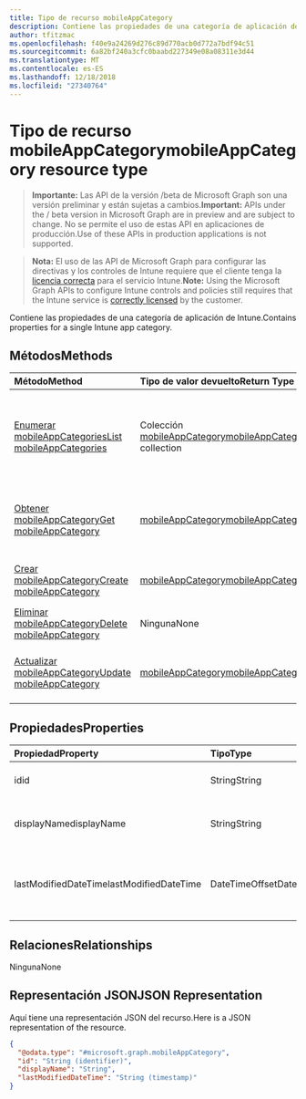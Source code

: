 ```yaml
---
title: Tipo de recurso mobileAppCategory
description: Contiene las propiedades de una categoría de aplicación de Intune.
author: tfitzmac
ms.openlocfilehash: f40e9a24269d276c89d770acb0d772a7bdf94c51
ms.sourcegitcommit: 6a82bf240a3cfc0baabd227349e08a08311e3d44
ms.translationtype: MT
ms.contentlocale: es-ES
ms.lasthandoff: 12/18/2018
ms.locfileid: "27340764"
---
```

# <a name="mobileappcategory-resource-type"></a><span data-ttu-id="d0271-103">Tipo de recurso mobileAppCategory</span><span class="sxs-lookup"><span data-stu-id="d0271-103">mobileAppCategory resource type</span></span>

> <span data-ttu-id="d0271-104">**Importante:** Las API de la versión /beta de Microsoft Graph son una versión preliminar y están sujetas a cambios.</span><span class="sxs-lookup"><span data-stu-id="d0271-104">**Important:** APIs under the / beta version in Microsoft Graph are in preview and are subject to change.</span></span> <span data-ttu-id="d0271-105">No se permite el uso de estas API en aplicaciones de producción.</span><span class="sxs-lookup"><span data-stu-id="d0271-105">Use of these APIs in production applications is not supported.</span></span>

> <span data-ttu-id="d0271-106">**Nota:** El uso de las API de Microsoft Graph para configurar las directivas y los controles de Intune requiere que el cliente tenga la [licencia correcta](https://go.microsoft.com/fwlink/?linkid=839381) para el servicio Intune.</span><span class="sxs-lookup"><span data-stu-id="d0271-106">**Note:** Using the Microsoft Graph APIs to configure Intune controls and policies still requires that the Intune service is [correctly licensed](https://go.microsoft.com/fwlink/?linkid=839381) by the customer.</span></span>

<span data-ttu-id="d0271-107">Contiene las propiedades de una categoría de aplicación de Intune.</span><span class="sxs-lookup"><span data-stu-id="d0271-107">Contains properties for a single Intune app category.</span></span>
## <a name="methods"></a><span data-ttu-id="d0271-108">Métodos</span><span class="sxs-lookup"><span data-stu-id="d0271-108">Methods</span></span>
|<span data-ttu-id="d0271-109">Método</span><span class="sxs-lookup"><span data-stu-id="d0271-109">Method</span></span>|<span data-ttu-id="d0271-110">Tipo de valor devuelto</span><span class="sxs-lookup"><span data-stu-id="d0271-110">Return Type</span></span>|<span data-ttu-id="d0271-111">Descripción</span><span class="sxs-lookup"><span data-stu-id="d0271-111">Description</span></span>|
|:---|:---|:---|
|[<span data-ttu-id="d0271-112">Enumerar mobileAppCategories</span><span class="sxs-lookup"><span data-stu-id="d0271-112">List mobileAppCategories</span></span>](../api/intune-apps-mobileappcategory-list.md)|<span data-ttu-id="d0271-113">Colección [mobileAppCategory](../resources/intune-apps-mobileappcategory.md)</span><span class="sxs-lookup"><span data-stu-id="d0271-113">[mobileAppCategory](../resources/intune-apps-mobileappcategory.md) collection</span></span>|<span data-ttu-id="d0271-114">Enumere las propiedades y las relaciones de los objetos [mobileAppCategory](../resources/intune-apps-mobileappcategory.md).</span><span class="sxs-lookup"><span data-stu-id="d0271-114">List properties and relationships of the [mobileAppCategory](../resources/intune-apps-mobileappcategory.md) objects.</span></span>|
|[<span data-ttu-id="d0271-115">Obtener mobileAppCategory</span><span class="sxs-lookup"><span data-stu-id="d0271-115">Get mobileAppCategory</span></span>](../api/intune-apps-mobileappcategory-get.md)|[<span data-ttu-id="d0271-116">mobileAppCategory</span><span class="sxs-lookup"><span data-stu-id="d0271-116">mobileAppCategory</span></span>](../resources/intune-apps-mobileappcategory.md)|<span data-ttu-id="d0271-117">Lea las propiedades y las relaciones del objeto [mobileAppCategory](../resources/intune-apps-mobileappcategory.md).</span><span class="sxs-lookup"><span data-stu-id="d0271-117">Read properties and relationships of the [mobileAppCategory](../resources/intune-apps-mobileappcategory.md) object.</span></span>|
|[<span data-ttu-id="d0271-118">Crear mobileAppCategory</span><span class="sxs-lookup"><span data-stu-id="d0271-118">Create mobileAppCategory</span></span>](../api/intune-apps-mobileappcategory-create.md)|[<span data-ttu-id="d0271-119">mobileAppCategory</span><span class="sxs-lookup"><span data-stu-id="d0271-119">mobileAppCategory</span></span>](../resources/intune-apps-mobileappcategory.md)|<span data-ttu-id="d0271-120">Cree un objeto [mobileAppCategory](../resources/intune-apps-mobileappcategory.md).</span><span class="sxs-lookup"><span data-stu-id="d0271-120">Create a new [mobileAppCategory](../resources/intune-apps-mobileappcategory.md) object.</span></span>|
|[<span data-ttu-id="d0271-121">Eliminar mobileAppCategory</span><span class="sxs-lookup"><span data-stu-id="d0271-121">Delete mobileAppCategory</span></span>](../api/intune-apps-mobileappcategory-delete.md)|<span data-ttu-id="d0271-122">Ninguna</span><span class="sxs-lookup"><span data-stu-id="d0271-122">None</span></span>|<span data-ttu-id="d0271-123">Elimina un [mobileAppCategory](../resources/intune-apps-mobileappcategory.md)</span><span class="sxs-lookup"><span data-stu-id="d0271-123">Deletes a [mobileAppCategory](../resources/intune-apps-mobileappcategory.md).</span></span>|
|[<span data-ttu-id="d0271-124">Actualizar mobileAppCategory</span><span class="sxs-lookup"><span data-stu-id="d0271-124">Update mobileAppCategory</span></span>](../api/intune-apps-mobileappcategory-update.md)|[<span data-ttu-id="d0271-125">mobileAppCategory</span><span class="sxs-lookup"><span data-stu-id="d0271-125">mobileAppCategory</span></span>](../resources/intune-apps-mobileappcategory.md)|<span data-ttu-id="d0271-126">Actualice las propiedades de un objeto [mobileAppCategory](../resources/intune-apps-mobileappcategory.md).</span><span class="sxs-lookup"><span data-stu-id="d0271-126">Update the properties of a [mobileAppCategory](../resources/intune-apps-mobileappcategory.md) object.</span></span>|

## <a name="properties"></a><span data-ttu-id="d0271-127">Propiedades</span><span class="sxs-lookup"><span data-stu-id="d0271-127">Properties</span></span>
|<span data-ttu-id="d0271-128">Propiedad</span><span class="sxs-lookup"><span data-stu-id="d0271-128">Property</span></span>|<span data-ttu-id="d0271-129">Tipo</span><span class="sxs-lookup"><span data-stu-id="d0271-129">Type</span></span>|<span data-ttu-id="d0271-130">Descripción</span><span class="sxs-lookup"><span data-stu-id="d0271-130">Description</span></span>|
|:---|:---|:---|
|<span data-ttu-id="d0271-131">id</span><span class="sxs-lookup"><span data-stu-id="d0271-131">id</span></span>|<span data-ttu-id="d0271-132">String</span><span class="sxs-lookup"><span data-stu-id="d0271-132">String</span></span>|<span data-ttu-id="d0271-133">La clave de la entidad.</span><span class="sxs-lookup"><span data-stu-id="d0271-133">The key of the entity.</span></span>|
|<span data-ttu-id="d0271-134">displayName</span><span class="sxs-lookup"><span data-stu-id="d0271-134">displayName</span></span>|<span data-ttu-id="d0271-135">String</span><span class="sxs-lookup"><span data-stu-id="d0271-135">String</span></span>|<span data-ttu-id="d0271-136">El nombre de la categoría de aplicación.</span><span class="sxs-lookup"><span data-stu-id="d0271-136">The name of the app category.</span></span>|
|<span data-ttu-id="d0271-137">lastModifiedDateTime</span><span class="sxs-lookup"><span data-stu-id="d0271-137">lastModifiedDateTime</span></span>|<span data-ttu-id="d0271-138">DateTimeOffset</span><span class="sxs-lookup"><span data-stu-id="d0271-138">DateTimeOffset</span></span>|<span data-ttu-id="d0271-139">Fecha y hora de la última modificación de mobileAppCategory.</span><span class="sxs-lookup"><span data-stu-id="d0271-139">The date and time the mobileAppCategory was last modified.</span></span>|

## <a name="relationships"></a><span data-ttu-id="d0271-140">Relaciones</span><span class="sxs-lookup"><span data-stu-id="d0271-140">Relationships</span></span>
<span data-ttu-id="d0271-141">Ninguna</span><span class="sxs-lookup"><span data-stu-id="d0271-141">None</span></span>
## <a name="json-representation"></a><span data-ttu-id="d0271-142">Representación JSON</span><span class="sxs-lookup"><span data-stu-id="d0271-142">JSON Representation</span></span>
<span data-ttu-id="d0271-143">Aquí tiene una representación JSON del recurso.</span><span class="sxs-lookup"><span data-stu-id="d0271-143">Here is a JSON representation of the resource.</span></span>
<!-- {
  "blockType": "resource",
  "keyProperty": "id",
  "@odata.type": "microsoft.graph.mobileAppCategory"
}
-->
``` json
{
  "@odata.type": "#microsoft.graph.mobileAppCategory",
  "id": "String (identifier)",
  "displayName": "String",
  "lastModifiedDateTime": "String (timestamp)"
}
```





